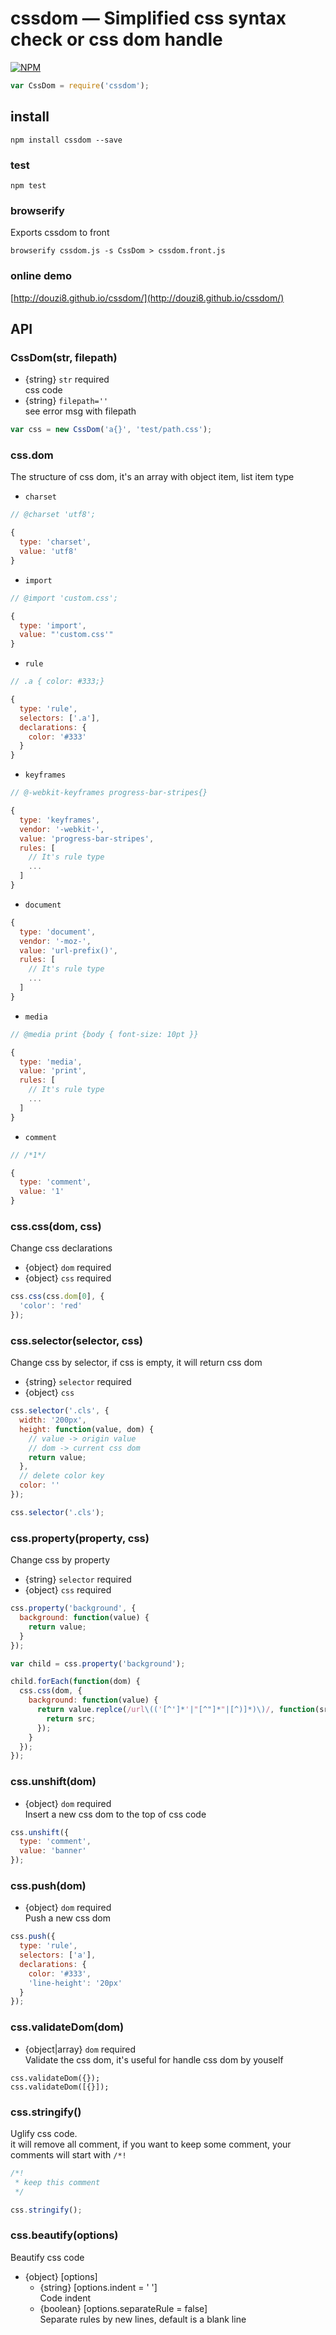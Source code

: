 # cssdom — Simplified css syntax check or css dom handle
[![NPM](https://nodei.co/npm/cssdom.png?downloads=true&downloadRank=true&stars=true)](https://nodei.co/npm/cssdom/)
```js
var CssDom = require('cssdom');
```

## install
```
npm install cssdom --save
```

### test
```
npm test
```

### browserify
Exports cssdom to front
```
browserify cssdom.js -s CssDom > cssdom.front.js
```

### online demo
[http://douzi8.github.io/cssdom/](http://douzi8.github.io/cssdom/)

## API
### CssDom(str, filepath)
* {string} ``str`` required  
css code
* {string} ``filepath=''``  
see error msg with filepath
```js
var css = new CssDom('a{}', 'test/path.css');
```

### css.dom
The structure of css dom, it's an array with object item, list item type
* ``charset``
```js
// @charset 'utf8';

{
  type: 'charset',
  value: 'utf8'
}
```
* ``import``
```js
// @import 'custom.css';

{
  type: 'import',
  value: "'custom.css'"
}
```
* ``rule``
```js
// .a { color: #333;}

{
  type: 'rule',
  selectors: ['.a'],
  declarations: {
    color: '#333'
  }
}
```
* ``keyframes``
```js
// @-webkit-keyframes progress-bar-stripes{}

{
  type: 'keyframes',
  vendor: '-webkit-',
  value: 'progress-bar-stripes',
  rules: [
    // It's rule type
    ...
  ]
}
```
* ``document``
```js
{
  type: 'document',
  vendor: '-moz-',
  value: 'url-prefix()',
  rules: [
    // It's rule type
    ...
  ]
}
```
* ``media``
```js
// @media print {body { font-size: 10pt }}

{
  type: 'media',
  value: 'print',
  rules: [
    // It's rule type
    ...
  ]
}
```
* ``comment``
```js
// /*1*/

{
  type: 'comment',
  value: '1'
}
```
### css.css(dom, css)
Change css declarations
* {object} ``dom`` required
* {object} ``css`` required
```js
css.css(css.dom[0], {
  'color': 'red'
});
```

### css.selector(selector, css)
Change css by selector, if css is empty, it will return css dom
* {string} ``selector`` required
* {object} ``css``
```js
css.selector('.cls', {
  width: '200px',
  height: function(value, dom) {
    // value -> origin value
    // dom -> current css dom
    return value;
  },
  // delete color key
  color: ''
});

css.selector('.cls');
```

### css.property(property, css)
Change css by property
* {string} ``selector`` required
* {object} ``css`` required
```js
css.property('background', {
  background: function(value) {
    return value;
  }
});

var child = css.property('background');

child.forEach(function(dom) {
  css.css(dom, {
    background: function(value) {
      return value.replce(/url\(('[^']*'|"[^"]*"|[^)]*)\)/, function(src) {
        return src;
      });
    }
  });
});
```

### css.unshift(dom)
* {object} ``dom`` required  
Insert a new css dom to the top of css code
```js
css.unshift({
  type: 'comment',
  value: 'banner'
});
```

### css.push(dom)
* {object} ``dom`` required  
Push a new css dom
```js
css.push({
  type: 'rule',
  selectors: ['a'],
  declarations: {
    color: '#333',
    'line-height': '20px'
  }
});
```

### css.validateDom(dom)
* {object|array} ``dom`` required  
Validate the css dom, it's useful for handle css dom by youself
```
css.validateDom({});
css.validateDom([{}]);
```

### css.stringify()
Uglify css code.  
it will remove all comment, if you want to keep some comment, your comments will start with ``/*!``
```css
/*!
 * keep this comment
 */
```
```js
css.stringify();
```
### css.beautify(options)
Beautify css code
* {object} [options]
  * {string} [options.indent = '  ']  
Code indent
  * {boolean} [options.separateRule = false]  
Separate rules by new lines, default is a blank line